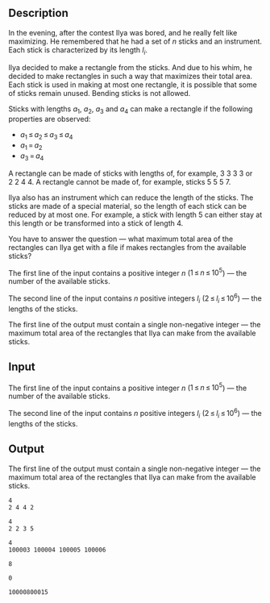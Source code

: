 ## Description

<div><p>In the evening, after the contest Ilya was bored, and he really felt like maximizing. He remembered that he had a set of <span class="tex-span"><i>n</i></span> sticks and an instrument. Each stick is characterized by its length <span class="tex-span"><i>l</i><sub class="lower-index"><i>i</i></sub></span>.</p><p>Ilya decided to make a rectangle from the sticks. And due to his whim, he decided to make rectangles in such a way that maximizes their total area. Each stick is used in making at most one rectangle, it is possible that some of sticks remain unused. Bending sticks is not allowed.</p><p>Sticks with lengths <span class="tex-span"><i>a</i><sub class="lower-index">1</sub></span>, <span class="tex-span"><i>a</i><sub class="lower-index">2</sub></span>, <span class="tex-span"><i>a</i><sub class="lower-index">3</sub></span> and <span class="tex-span"><i>a</i><sub class="lower-index">4</sub></span> can make a rectangle if the following properties are observed:</p><ul> <li> <span class="tex-span"><i>a</i><sub class="lower-index">1</sub> ≤ <i>a</i><sub class="lower-index">2</sub> ≤ <i>a</i><sub class="lower-index">3</sub> ≤ <i>a</i><sub class="lower-index">4</sub></span> </li><li> <span class="tex-span"><i>a</i><sub class="lower-index">1</sub> = <i>a</i><sub class="lower-index">2</sub></span> </li><li> <span class="tex-span"><i>a</i><sub class="lower-index">3</sub> = <i>a</i><sub class="lower-index">4</sub></span> </li></ul><p>A rectangle can be made of sticks with lengths of, for example, <span class="tex-span">3&nbsp;3&nbsp;3&nbsp;3</span> or <span class="tex-span">2&nbsp;2&nbsp;4&nbsp;4</span>. A rectangle cannot be made of, for example, sticks <span class="tex-span">5&nbsp;5&nbsp;5&nbsp;7</span>.</p><p>Ilya also has an instrument which can reduce the length of the sticks. The sticks are made of a special material, so the length of each stick can be reduced by at most one. For example, a stick with length <span class="tex-span">5</span> can either stay at this length or be transformed into a stick of length <span class="tex-span">4</span>.</p><p>You have to answer the question — what maximum total area of the rectangles can Ilya get with a file if makes rectangles from the available sticks?</p></div><div class="input-specification"><p>The first line of the input contains a positive integer <span class="tex-span"><i>n</i></span> (<span class="tex-span">1 ≤ <i>n</i> ≤ 10<sup class="upper-index">5</sup></span>)&nbsp;—&nbsp;the number of the available sticks.</p><p>The second line of the input contains <span class="tex-span"><i>n</i></span> positive integers <span class="tex-span"><i>l</i><sub class="lower-index"><i>i</i></sub></span> (<span class="tex-span">2 ≤ <i>l</i><sub class="lower-index"><i>i</i></sub> ≤ 10<sup class="upper-index">6</sup></span>)&nbsp;—&nbsp;the lengths of the sticks.</p></div><div class="output-specification"><p>The first line of the output must contain a single non-negative integer&nbsp;—&nbsp;the maximum total area of the rectangles that Ilya can make from the available sticks.</p></div>

## Input

<p>The first line of the input contains a positive integer <span class="tex-span"><i>n</i></span> (<span class="tex-span">1 ≤ <i>n</i> ≤ 10<sup class="upper-index">5</sup></span>)&nbsp;—&nbsp;the number of the available sticks.</p><p>The second line of the input contains <span class="tex-span"><i>n</i></span> positive integers <span class="tex-span"><i>l</i><sub class="lower-index"><i>i</i></sub></span> (<span class="tex-span">2 ≤ <i>l</i><sub class="lower-index"><i>i</i></sub> ≤ 10<sup class="upper-index">6</sup></span>)&nbsp;—&nbsp;the lengths of the sticks.</p>

## Output

<p>The first line of the output must contain a single non-negative integer&nbsp;—&nbsp;the maximum total area of the rectangles that Ilya can make from the available sticks.</p>





```input1
4
2 4 4 2

```




```input2
4
2 2 3 5

```




```input3
4
100003 100004 100005 100006

```




```output1
8

```




```output2
0

```




```output3
10000800015

```



